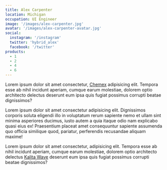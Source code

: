 ```yaml
---
title: Alex Carpenter
location: Michigan
occupation: UI Engineer
image: '/images/alex-carpenter.jpg'
avatar: '/images/alex-carpenter-avatar.jpg'
social:
  instagram: '/instagram'
  twitter: 'hybrid_alex'
  facebook: '/twitter'
products:
  - 1
  - 2
  - 4
  - 6
---
```


Lorem ipsum dolor sit amet consectetur, [Chemex](#product-1) adipisicing elit. Tempora esse ab nihil incidunt aperiam, cumque earum molestiae, dolorem optio architecto delectus deserunt eum ipsa quis fugiat possimus corrupti beatae dignissimos?

Lorem ipsum dolor sit amet consectetur adipisicing elit. Dignissimos corporis soluta eligendi illo in voluptatum rerum sapiente nemo et ullam sint minima asperiores ducimus, iusto autem a quia itaque odio nam explicabo quasi eius ex! Praesentium placeat amet consequuntur sapiente assumenda quo officia similique quod, pariatur, perferendis recusandae aliquam maxime!

Lorem ipsum dolor sit amet consectetur, adipisicing elit. Tempora esse ab nihil incidunt aperiam, cumque earum molestiae, dolorem optio architecto delectus [Kalita Wave](#product-2) deserunt eum ipsa quis fugiat possimus corrupti beatae dignissimos?
